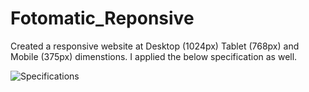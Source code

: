 # Fotomatic_Reponsive

Created a responsive website at Desktop (1024px)
Tablet (768px) and Mobile (375px) dimenstions. I 
applied the below specification as well.

![Specifications](https://user-images.githubusercontent.com/109474789/181806400-45a16eb0-c484-46ed-a04a-3ecdde45ec2c.png)
